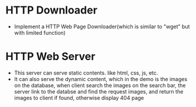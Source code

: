# HTTP Downloader
* Implement a HTTP Web Page Downloader(which is similar to "wget" but with limited function)


# HTTP Web Server
* This server can serve static contents. like html, css, js, etc.
* It can also serve the dynamic content, which in the demo is the images on the database, when client search the images on the search bar, the server link to the databse and find the request images, and return the images to client if found, otherwise display 404 page


